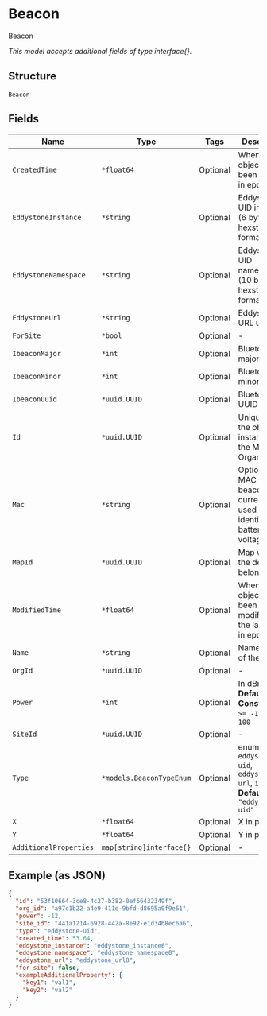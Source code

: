 
# Beacon

Beacon

*This model accepts additional fields of type interface{}.*

## Structure

`Beacon`

## Fields

| Name | Type | Tags | Description |
|  --- | --- | --- | --- |
| `CreatedTime` | `*float64` | Optional | When the object has been created, in epoch |
| `EddystoneInstance` | `*string` | Optional | Eddystone-UID instance (6 bytes) in hexstring format |
| `EddystoneNamespace` | `*string` | Optional | Eddystone-UID namespace (10 bytes) in hexstring format |
| `EddystoneUrl` | `*string` | Optional | Eddystone-URL url |
| `ForSite` | `*bool` | Optional | - |
| `IbeaconMajor` | `*int` | Optional | Bluetooth tag major |
| `IbeaconMinor` | `*int` | Optional | Bluetooth tag minor |
| `IbeaconUuid` | `*uuid.UUID` | Optional | Bluetooth tag UUID |
| `Id` | `*uuid.UUID` | Optional | Unique ID of the object instance in the Mist Organnization |
| `Mac` | `*string` | Optional | Optional, MAC of the beacon, currently used only to identify battery voltage |
| `MapId` | `*uuid.UUID` | Optional | Map where the device belongs to |
| `ModifiedTime` | `*float64` | Optional | When the object has been modified for the last time, in epoch |
| `Name` | `*string` | Optional | Name / label of the device |
| `OrgId` | `*uuid.UUID` | Optional | - |
| `Power` | `*int` | Optional | In dBm<br>**Default**: `-12`<br>**Constraints**: `>= -12`, `<= 100` |
| `SiteId` | `*uuid.UUID` | Optional | - |
| `Type` | [`*models.BeaconTypeEnum`](../../doc/models/beacon-type-enum.md) | Optional | enum: `eddystone-uid`, `eddystone-url`, `ibeacon`<br>**Default**: `"eddystone-uid"` |
| `X` | `*float64` | Optional | X in pixel |
| `Y` | `*float64` | Optional | Y in pixel |
| `AdditionalProperties` | `map[string]interface{}` | Optional | - |

## Example (as JSON)

```json
{
  "id": "53f10664-3ce8-4c27-b382-0ef66432349f",
  "org_id": "a97c1b22-a4e9-411e-9bfd-d8695a0f9e61",
  "power": -12,
  "site_id": "441a1214-6928-442a-8e92-e1d34b8ec6a6",
  "type": "eddystone-uid",
  "created_time": 53.64,
  "eddystone_instance": "eddystone_instance6",
  "eddystone_namespace": "eddystone_namespace0",
  "eddystone_url": "eddystone_url8",
  "for_site": false,
  "exampleAdditionalProperty": {
    "key1": "val1",
    "key2": "val2"
  }
}
```


